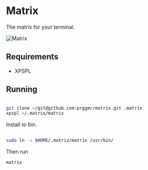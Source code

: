 # Matrix

The matrix for your terminal.

![Matrix](https://github.com/prggmr/matrix/raw/master/image.png)

## Requirements

* XPSPL

## Running

```sh

git clone ~/git@github.com:prggmr/matrix.git .matrix
xpspl ~/.matrix/matrix
```

Install to bin.

```sh

sudo ln -s $HOME/.matrix/matrix /usr/bin/
```

Then run

```sh
matrix
```
